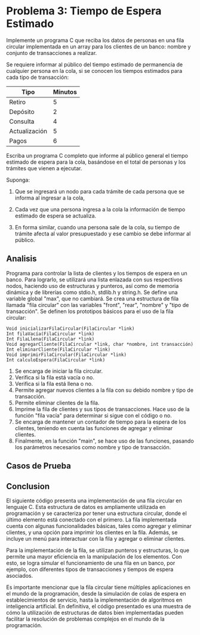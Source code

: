 # Problema 3: Tiempo de Espera Estimado

Implemente un programa $\mathrm{C}$ que reciba los datos de personas en una fila circular implementada en un array para los clientes de un banco: nombre y conjunto de transacciones a realizar.

Se requiere informar al público del tiempo estimado de permanencia de cualquier persona en la cola, si se conocen los tiempos estimados para cada tipo de transacción:

| Tipo          | Minutos |
|---------------|---------|
| Retiro        | 5       |
| Depósito      | 2       |
| Consulta      | 4       |
| Actualización | 5       |
| Pagos         | 6       |

Escriba un programa $\mathrm{C}$ completo que informe al público general el tiempo estimado de espera para la cola, basándose en el total de personas y los trámites que vienen a ejecutar.

Suponga:

1. Que se ingresará un nodo para cada trámite de cada persona que se informa al ingresar a la cola,

2. Cada vez que una persona ingresa a la cola la información de tiempo estimado de espera se actualiza.

3. En forma similar, cuando una persona sale de la cola, su tiempo de trámite afecta al valor presupuestado y ese cambio se debe informar al público.

## Analisis

Programa para controlar la lista de clientes y los tiempos de espera en un banco.
Para lograrlo, se utilizará una lista enlazada con sus respectivos nodos, haciendo uso de estructuras y punteros, así como de memoria dinámica y de librerías como stdio.h, stdlib.h y string.h.
Se define una variable global "max", que no cambiará. Se crea una estructura de fila llamada "fila circular" con las variables "front", "rear", "nombre" y "tipo de transacción".
Se definen los prototipos básicos para el uso de la fila circular:

```
Void inicializarFilaCircular(FilaCircular *link)
Int filaVacía(FilaCircular *link)
Int FilaLlena(FilaCircular *link)
Void agregarCliente(FilaCircular *link, char *nombre, int transacción)
Int eliminarCliente(FilaCircular *link)
Void imprimirFilaCircular(FilaCircular *link) 
Int calculoEspera(FilaCircular *link)
```

1. Se encarga de iniciar la fila circular.
2. Verifica si la fila está vacía o no.
3. Verifica si la fila está llena o no.
4. Permite agregar nuevos clientes a la fila con su debido nombre y tipo de transacción.
5. Permite eliminar clientes de la fila.
6. Imprime la fila de clientes y sus tipos de transacciones. Hace uso de la función "fila vacía" para determinar si sigue con el código o no.
7. Se encarga de mantener un contador de tiempo para la espera de los clientes, teniendo en cuenta las funciones de agregar y eliminar clientes.
8. Finalmente, en la función "main", se hace uso de las funciones, pasando los parámetros necesarios como nombre y tipo de transacción.

## Casos de Prueba

## Conclusion
El siguiente código presenta una implementación de una fila circular en lenguaje C.
Esta estructura de datos es ampliamente utilizada en programación y se caracteriza por tener una estructura circular,
donde el último elemento está conectado con el primero.
La fila implementada cuenta con algunas funcionalidades básicas,
tales como agregar y eliminar clientes, y una opción para imprimir los clientes en la fila.
Además, se incluye un menú para interactuar con la fila y agregar o eliminar clientes.

Para la implementación de la fila, se utilizan punteros y estructuras,
lo que permite una mayor eficiencia en la manipulación de los elementos.
Con esto, se logra simular el funcionamiento de una fila en un banco,
por ejemplo, con diferentes tipos de transacciones y tiempos de espera asociados.

Es importante mencionar que la fila circular tiene múltiples aplicaciones en el mundo de la programación,
desde la simulación de colas de espera en establecimientos de servicio,
hasta la implementación de algoritmos en inteligencia artificial.
En definitiva, el código presentado es una muestra de cómo la utilización de estructuras de datos
bien implementadas pueden facilitar la resolución de problemas complejos en el mundo de la programación.